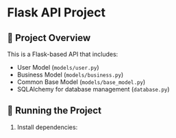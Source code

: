 # Flask API Project

## 📌 Project Overview
This is a Flask-based API that includes:
- User Model (`models/user.py`)
- Business Model (`models/business.py`)
- Common Base Model (`models/base_model.py`)
- SQLAlchemy for database management (`database.py`)

## 🚀 Running the Project
1. Install dependencies:
